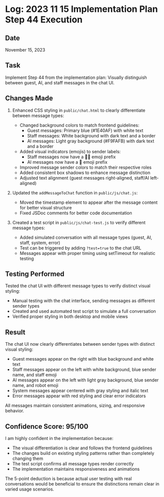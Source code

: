 # Log: 2023 11 15 Implementation Plan Step 44 Execution

## Date
November 15, 2023

## Task
Implement Step 44 from the implementation plan: Visually distinguish between guest, AI, and staff messages in the chat UI.

## Changes Made

1. Enhanced CSS styling in `public/chat.html` to clearly differentiate between message types:
   - Changed background colors to match frontend guidelines:
     - Guest messages: Primary blue (#1E40AF) with white text
     - Staff messages: White background with dark text and a border
     - AI messages: Light gray background (#F9FAFB) with dark text and a border
   - Added visual indicators (emojis) to sender labels:
     - Staff messages now have a 👨‍💼 emoji prefix
     - AI messages now have a 🤖 emoji prefix
   - Improved message sender colors to match their respective roles
   - Added consistent box shadows to enhance message distinction
   - Adjusted text alignment (guest messages right-aligned, staff/AI left-aligned)

2. Updated the `addMessageToChat` function in `public/js/chat.js`:
   - Moved the timestamp element to appear after the message content for better visual structure
   - Fixed JSDoc comments for better code documentation

3. Created a test script in `public/js/chat-test.js` to verify different message types:
   - Added simulated conversation with all message types (guest, AI, staff, system, error)
   - Test can be triggered by adding `?test=true` to the chat URL
   - Messages appear with proper timing using setTimeout for realistic testing

## Testing Performed

Tested the chat UI with different message types to verify distinct visual styling:
- Manual testing with the chat interface, sending messages as different sender types
- Created and used automated test script to simulate a full conversation
- Verified proper styling in both desktop and mobile views

## Result

The chat UI now clearly differentiates between sender types with distinct visual styling:
- Guest messages appear on the right with blue background and white text
- Staff messages appear on the left with white background, blue sender name, and staff emoji
- AI messages appear on the left with light gray background, blue sender name, and robot emoji
- System messages appear centered with gray styling and italic text
- Error messages appear with red styling and clear error indicators

All messages maintain consistent animations, sizing, and responsive behavior.

## Confidence Score: 95/100

I am highly confident in the implementation because:
- The visual differentiation is clear and follows the frontend guidelines
- The changes build on existing styling patterns rather than completely changing them
- The test script confirms all message types render correctly
- The implementation maintains responsiveness and animations

The 5-point deduction is because actual user testing with real conversations would be beneficial to ensure the distinctions remain clear in varied usage scenarios. 